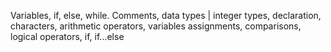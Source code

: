 Variables, if, else, while.
Comments, data types | integer types, declaration, characters,
arithmetic operators, variables assignments, comparisons, 
logical operators, if, if...else
